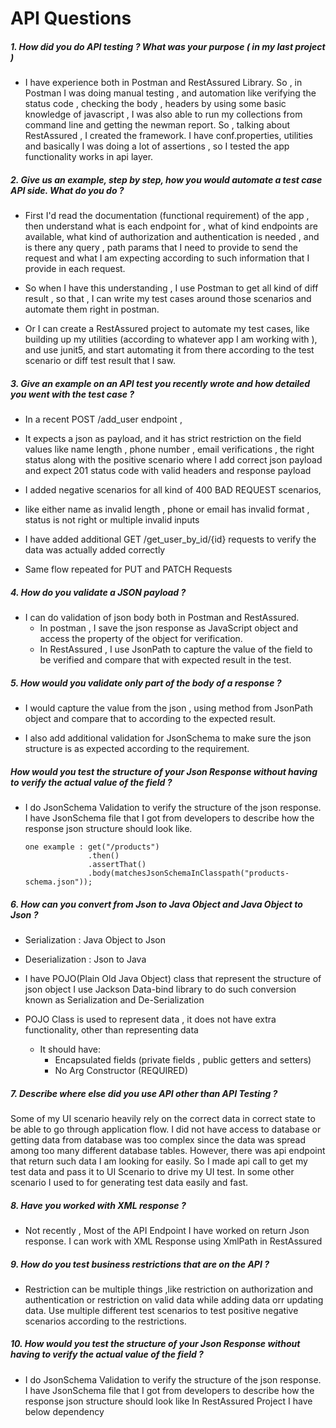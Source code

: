 # API Questions

##### 1. How did you do API testing ? What was your purpose ( in my last project )
- I have experience both in Postman and RestAssured Library.  So , in Postman I was doing manual testing , and automation like verifying the status code  , checking the body , headers by using some basic knowledge of javascript , I was also able to run my collections from command line and getting the newman report. So , talking about RestAssured , I created the framework. I have conf.properties, utilities and basically I was doing a lot of assertions , so I tested the app functionality works in api layer.  


##### 2. Give us an example, step by step, how you would automate a test case API side. What do you do ?
- First I'd read the documentation (functional requirement) of the app , then understand what is each endpoint for , what of kind endpoints are available, what kind of authorization and authentication is needed , and is there any query , path params that I need to provide to send the request and what I am expecting according to such information that I provide in each request. 

- So when I have this understanding , I use Postman to get all kind of diff result , so that , I can write my test cases around those scenarios and automate them right in postman. 
  
- Or I can create a RestAssured project to automate my test cases, like building up my utilities (according to whatever app I am working with ), and use junit5, and start automating it from there according to the test scenario or diff test result that I saw.

##### 3. Give an example on an API test you recently wrote and how detailed you went with the test case ?

- In a recent POST /add_user endpoint , 
- It expects a json as payload, and it has strict restriction on the field values like name length , phone number , email verifications , the right status along with the positive scenario where I add correct json payload and expect 201 status code with valid headers and response payload 

- I added negative scenarios for all kind of 400 BAD REQUEST scenarios, 

- like either name as invalid length , phone or email has invalid format , status is not right or multiple invalid inputs
- I have added additional GET /get_user_by_id/{id} requests to verify the data was actually added correctly
- Same flow repeated for PUT and PATCH Requests

##### 4. How do you validate a JSON payload ?
- I can do validation of json body both in Postman and RestAssured. 
    - In postman , I save the json response as JavaScript object and access the property of the object for verification.
    - In RestAssured , I use JsonPath to capture the value of the field to be verified and compare that with expected result in the test.

##### 5. How would you validate only part of the body of a response ?
- I would capture the value from the json , using method from JsonPath object and compare that to according to the expected result. 

- I also add additional validation for JsonSchema to make sure the json structure is as expected according to the requirement.

##### How would you test the structure of your Json Response without having to verify the actual value of the field ?
- I do JsonSchema Validation to verify the structure of the json response. I have JsonSchema file that I got from developers to describe how the response json structure should look like.
          
      one example : get("/products")
                    .then()
                    .assertThat()
                    .body(matchesJsonSchemaInClasspath("products-schema.json"));

##### 6. How can you convert from Json to Java Object and Java Object to Json ?
- Serialization : Java Object to Json
- Deserialization : Json to Java

- I have POJO(Plain Old Java Object) class that represent the structure of json object I use Jackson Data-bind library to do such conversion known as Serialization and De-Serialization

- POJO Class is used to represent data , it does not have extra functionality,  other than representing data
    - It should have: 
      - Encapsulated fields (private fields , public getters and setters)
      - No Arg Constructor (REQUIRED)

##### 7. Describe where else did you use API other than API Testing ?
Some of my UI scenario heavily rely on the correct data in correct state to be able to go through application flow. I did not have access to database or getting data from database was too complex since the data was spread among too many different database tables. However, there was api endpoint that return such data I am looking for easily. So I made api call to get my test data and pass it to UI Scenario to drive my UI test. In some other scenario I used to for generating test data easily and fast.

##### 8. Have you worked with XML response ?
- Not recently , Most of the API Endpoint I have worked on return Json response. I can work with XML Response using XmlPath in RestAssured

##### 9. How do you test business restrictions that are on the API ?
- Restriction can be multiple things ,like restriction on authorization and authentication or restriction on valid data while adding data orr updating data. Use multiple different test scenarios to test positive negative scenarios according to the restrictions. 

##### 10. How would you test the structure of your Json Response without having to verify the actual value of the field ?
- I do JsonSchema Validation to verify the structure of the json response. I have JsonSchema file that I got from developers to describe how the response json structure should look like In RestAssured Project I have below dependency
